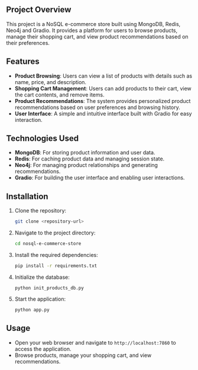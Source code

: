 ## Project Overview

This project is a NoSQL e-commerce store built using MongoDB, Redis, Neo4j and Gradio. It provides a platform for users to browse products, manage their shopping cart, and view product recommendations based on their preferences.

## Features
- **Product Browsing**: Users can view a list of products with details such as name, price, and description.
- **Shopping Cart Management**: Users can add products to their cart, view the cart contents, and remove items.
- **Product Recommendations**: The system provides personalized product recommendations based on user preferences and browsing history.
- **User Interface**: A simple and intuitive interface built with Gradio for easy interaction.

## Technologies Used
- **MongoDB**: For storing product information and user data.
- **Redis**: For caching product data and managing session state.
- **Neo4j**: For managing product relationships and generating recommendations.
- **Gradio**: For building the user interface and enabling user interactions.

## Installation
1. Clone the repository:
   ```bash
   git clone <repository-url>
   ```
2. Navigate to the project directory:
   ```bash
   cd nosql-e-commerce-store
   ```
3. Install the required dependencies:
   ```bash
   pip install -r requirements.txt
   ```
4. Initialize the database:
   ```
   python init_products_db.py
   ```
5. Start the application:
   ```bash
   python app.py
   ```

## Usage
- Open your web browser and navigate to `http://localhost:7860` to access the application.
- Browse products, manage your shopping cart, and view recommendations.

